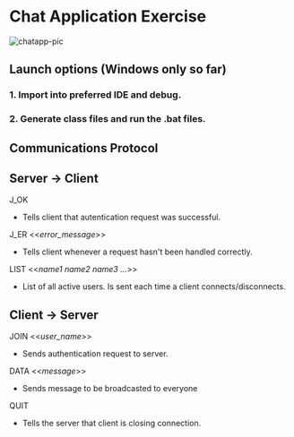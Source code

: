 # **Chat Application Exercise**
![chatapp-pic](https://i.imgur.com/tzlRx0V.png)

## **Launch options (Windows only so far)**
### **1.** Import into preferred IDE and debug.

### **2.** Generate class files and run the .bat files.

## **Communications Protocol**
## Server -> Client
J_OK
- Tells client that autentication request was successful.

J_ER <<*error_message*>>
- Tells client whenever a request hasn't been handled correctly.

LIST <<*name1 name2 name3 ...*>>
- List of all active users. Is sent each time a client connects/disconnects.
    
## Client -> Server
JOIN <<*user_name*>> 
- Sends authentication request to server.

DATA <<*message*>> 
- Sends message to be broadcasted to everyone

QUIT 
- Tells the server that client is closing connection.

